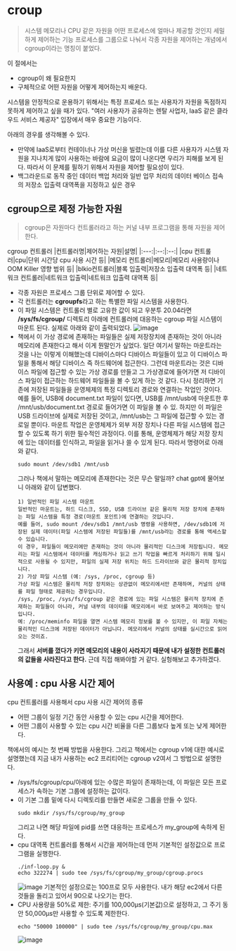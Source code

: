 # croup
>시스템 메모리나 CPU 같은 자원을 어떤 프로세스에 얼마나 제공할 것인지 세밀하게 제어하는 기능
>프로세스를 그룹으로 나눠서 각종 자원을 제어하는 개념에서 cgroup이라는 명칭이 붙었다.

이 절에서는 
- cgroup이 왜 필요한지
- 구체적으로 어떤 자원을 어떻게 제어하는지 배운다.

시스템을 안정적으로 운용하기 위해서는 특정 프로세스 또는 사용자가 자원을 독점하지 못하게 제어하고 싶을 때가 있다.
"여러 사용자가 공유하는 렌탈 사업자, IaaS 같은 클라우드 서비스 제공자" 입장에서 매우 중요한 기능이다.

아래의 경우를 생각해볼 수 있다.
- 만약에 IaaS로부터 컨테이너나 가상 머신을 빌렸는데 이를 다른 사용자가 시스템 자원을 지나치게 많이 사용하는 바람에 요금이 많이 나온다면 우리가 피해를 보게 된다. 따라서 이 문제를 필하기 위해서 자원을 제어할 필요성이 있다.
- 백그라운드로 동작 중인 데이터 백업 처리와 일반 업무 처리의 데이터 베이스 접속의 저장소 입출력 대역폭을 지정하고 싶은 경우

## cgroup으로 제정 가능한 자원
> cgroup은 자원마다 컨트롤러라고 하는 커널 내부 프로그램을 통해 자원을 제어한다.

cgroup 컨트롤러
|컨트롤러명|제어하는 자원|설명|
|:---:|:--:|:--:|
|cpu 컨트롤러|cpu|단위 시간당 cpu 사용 시간 등|
|메모리 컨트롤러|메모리|메모리 사용량이나 OOM Killer 영향 범위 등|
|blkio컨트롤러|블록 입출력|저장소 입출력 대역폭 등|
|네트워크 컨트롤러|네트워크 입출력|네트워크 입출력 대역폭 등|


- 각종 자원은 프로세스 그룹 단위로 제어할 수 있다.
- 각 컨트롤러는 **cgroupfs**라고 하는 특별한 파일 시스템을 사용한다.
- 이 파일 시스템은 컨트롤러 별로 고유한 값이 되고 우분투 20.04라면 **/sys/fs/cgroup/** 디렉토리 아래에 컨트롤러에 대응하는 cgroup 파일 시스템이 마운트 된다.
  실제로 아래와 같이 출력되었다.
  ![image](https://github.com/user-attachments/assets/ab2ea973-e083-4ac5-9148-ef3e662e708a)
- 책에서 이 가상 경로에 존재하는 파일들은 실제 저장장치에 존재하는 것이 아니라 메모리에 존재한다고 해서 이게 뭔말인가 싶었다.
  일단 여기서 말하는 마운트라는 것을 나는 이렇게 이해했는데 디바이스마다 디바이스 파일들이 있고 이 디바이스 파일을 통해서 해당 디바이스 즉 하드웨어에 접근한다.
  그런데 마운트라는 것은 디바이스 파일에 접근할 수 있는 가상 경로를 만들고 그 가상경로에 들어가면 저 디바이스 파일이 접근하는 하드웨어 파일들을 볼 수 있게 하는 것 같다.
  다시 정리하면 기존에 저장된 파일들을 운영체제의 특정 디렉토리 경로와 연결하는 작업인 것이다.
  예를 들어, USB에 document.txt 파일이 있다면, USB를 /mnt/usb에 마운트한 후 /mnt/usb/document.txt 경로로 들어가면 이 파일을 볼 수 있.
  하지만 이 파일은 USB 드라이브에 실제로 저장된 것이고, /mnt/usb는 그 파일에 접근할 수 있는 경로일 뿐이다.
  마운트 작업은 운영체제가 외부 저장 장치나 다른 파일 시스템에 접근할 수 있도록 하기 위한 필수적인 과정이다. 이를 통해, 운영체제가 해당 저장 장치에 있는 데이터를 인식하고, 파일을 읽거나 쓸 수 있게 된다.
  따라서 명령어로 아래와 같다.
  ```
  sudo mount /dev/sdb1 /mnt/usb
  ```
  그러나 책에서 말하는 메모리에 존재한다는 것은 무슨 말일까?
  chat gpt에 물어보니 아래와 같이 답변했다.
  ```
  1) 일반적인 파일 시스템 마운트
  일반적인 마운트는, 하드 디스크, SSD, USB 드라이브 같은 물리적 저장 장치에 존재하는 파일 시스템을 특정 경로(마운트 포인트)에 연결하는 것입니다.
  예를 들어, sudo mount /dev/sdb1 /mnt/usb 명령을 사용하면, /dev/sdb1에 저장된 실제 데이터(파일 시스템에 저장된 파일들)를 /mnt/usb라는 경로를 통해 액세스할 수 있습니다.
  이 경우, 파일들이 메모리에만 존재하는 것이 아니라 물리적인 디스크에 저장됩니다. 메모리는 파일 시스템에서 데이터를 캐싱하거나 읽고 쓰기 작업을 빠르게 처리하기 위해 일시적으로 사용될 수 있지만, 파일의 실제 저장 위치는 하드 드라이브와 같은 물리적 장치입니다.
  2) 가상 파일 시스템 (예: /sys, /proc, cgroup 등)
  가상 파일 시스템은 물리적 저장 장치와는 상관없이 메모리에서만 존재하며, 커널의 상태를 파일 형태로 제공하는 경우입니다.
  /sys, /proc, /sys/fs/cgroup 같은 경로에 있는 파일 시스템은 물리적 장치에 존재하는 파일들이 아니라, 커널 내부의 데이터를 메모리에서 바로 보여주고 제어하는 방식입니다.
  예: /proc/meminfo 파일을 열면 시스템 메모리 정보를 볼 수 있지만, 이 파일 자체는 물리적인 디스크에 저장된 데이터가 아닙니다. 메모리에서 커널의 상태를 실시간으로 읽어오는 것이죠.
  ```
  그래서 **서버를 껐다가 키면 메모리의 내용이 사라지기 때문에 내가 설정한 컨트롤러의 값들을 사라진다고 한다.** 근데 직접 해봐야할 거 같다. 실헝해보고 추가하겠다.

## 사용예 : cpu 사용 시간 제어
cpu 컨트롤러를 사용해서 cpu 사용 시간 제어의 종류
- 어떤 그룹이 일정 기간 동안 사용할 수 있는 cpu 시간을 제어한다.
- 어떤 그룹이 사용할 수 있는 cpu 시간 비율을 다른 그룹보다 높게 또는 낮게 제어한다.

책에서의 예시는 첫 번째 방법을 사용한다.
그리고 책에서는 cgroup v1에 대한 예시로 설명했는데 지금 내가 사용하는 ec2 프리티어는 cgroup v2여서 그 방법으로 설명한다.
- /sys/fs/cgroup/cpu/아래에 있는 수많은 파일이 존재하는데, 이 파일은 모든 프로세스가 속하는 기본 그룹에 설정하는 값이다.
- 이 기본 그룹 밑에 다시 디렉토리를 만들면 새로운 그룹을 만들 수 있다.
  ```
  sudo mkdir /sys/fs/cgroup/my_group
  ```
  그리고 나면 해당 파일에 pid를 쓰면 대응하는 프로세스가 my_group에 속하게 된다.
- cpu 대역폭 컨트롤러를 통해서 시간을 제어하는데 먼저 기본적인 설정값으로 프로그램을 실행한다.
  ```
  ./inf-loop.py &
  echo 322274 | sudo tee /sys/fs/cgroup/my_group/cgroup.procs
  ```
  ![image](https://github.com/user-attachments/assets/ae4c866b-86b9-476b-b24f-64150c204a98)
  기본적인 설정으로는 100프로 모두 사용한다. 내가 해당 ec2에서 다른 것들을 돌리고 있어서 90으로 나오기는 한다.
- CPU 사용량을 50%로 제한: 주기를 100,000µs(기본값)으로 설정하고, 그 주기 동안 50,000µs만 사용할 수 있도록 제한한다.
  ```
  echo "50000 100000" | sudo tee /sys/fs/cgroup/my_group/cpu.max
  ```
  ![image](https://github.com/user-attachments/assets/c639cffc-58ae-4c5d-b05d-f55af86cd82a)
  
  
